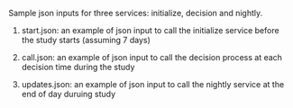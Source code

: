 Sample json inputs for three services: initialize, decision and nightly. 

1. start.json: an example of json input to call the initialize service before the study starts (assuming 7 days)

2. call.json: an example of json input to call the decision process at each decision time during the study

3. updates.json: an example of json input to call the nightly service at the end of day duruing study
